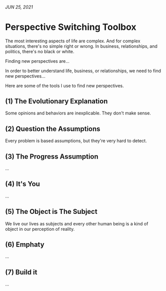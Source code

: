 <!-- header.html, {title: 'Perspective Switching Toolbox'} -->

###### JUN 25, 2021

# Perspective Switching Toolbox

The most interesting aspects of life are complex. And for complex situations, there's no simple right or wrong. In business, relationships, and politics, there's no black or white.

Finding new perspectives are...

In order to better understand life, business, or relationships, we need to find new perspectives...

Here are some of the tools I use to find new perspectives.

## (1) The Evolutionary Explanation

Some opinions and behaviors are inexplicable. They don't make sense.


## (2) Question the Assumptions

Every problem is based assumptions, but they're very hard to detect. 

## (3) The Progress Assumption

...

## (4) It's You

...

## (5) The Object is The Subject

We live our lives as subjects and every other human being is a kind of object in our perception of reality.

## (6) Emphaty

...

## (7) Build it

...


<!-- footer.html -->